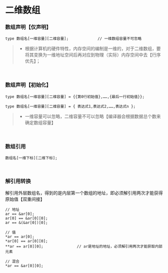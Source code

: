 # 二维数组

### 数组声明【仅声明】
```
type 数组名[一维容量][二维容量];             // 一维数组容量不可忽略
```
>* 根据计算机的硬件特性，内存空间的编制是一维的，对于二维数组，要将其变换为一维地址空间后再对应到物理（实际）内存空间中去【行序优先】；

<br>

### 数组声明【初始化】
```
type 数组名[一维容量][二维容量] = {{第0行初始值},……,{最后一行初始值}};
```
```
type 数组名[一维容量][二维容量] = { 表达式1,表达式2,……,表达式n }; 
```
>* 一维容量可以忽略，二维容量不可以忽略【编译器会根据数据总个数来确定数组容量】

<br>

### 数组引用
```
数组名[一维下标][二维下标];
```
<br>

### 解引用转换
解引用外层数组名，得到的是内层第一个数组的地址，即必须解引用两次才能获得原始值【双重间接】
```
// 地址
ar == &ar[0];
ar[0] == &ar[0][0];
ar == &(&ar[0])[0];
```
```
// 值
*ar == ar[0];                   
*ar[0] == ar[0][0];
**ar == ar[0][0];               // ar是地址的地址，必须解引用两次才能获取内部元素
```
```
// 混合
*ar == &ar[0][0];
```



